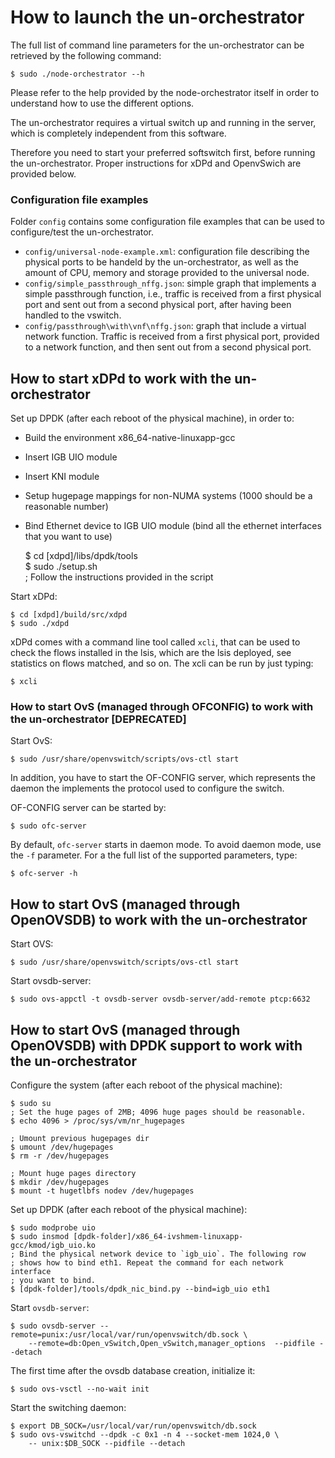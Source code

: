 # How to launch the un-orchestrator

The full list of command line parameters for the un-orchestrator can be
retrieved by the following command:
  
    $ sudo ./node-orchestrator --h

Please refer to the help provided by the node-orchestrator itself in order to
understand how to use the different options.

The un-orchestrator requires a virtual switch up and running in the server,
which is completely independent from this software.

Therefore you need to start your preferred softswitch first, before running
the un-orchestrator. Proper instructions for xDPd and OpenvSwich are provided
below.


### Configuration file examples

Folder `config` contains some configuration file examples that can be used 
to configure/test the un-orchestrator.

  * `config/universal-node-example.xml`: configuration file describing
    the physical ports to be handeld by the un-orchestrator, as well as
    the amount of CPU, memory and storage provided to the universal node.
  * `config/simple_passthrough_nffg.json`: simple graph that implements
    a simple passthrough function, i.e., traffic is received from a first
    physical port and sent out from a second physical port, after having
    been handled to the vswitch.
  * `config/passthrough\with\vnf\nffg.json`: graph that include a virtual
    network function. Traffic is received from a first physical port, provided
    to a network function, and then sent out from a second physical port.


## How to start xDPd to work with the un-orchestrator

Set up DPDK (after each reboot of the physical machine), in order to:

  * Build the environment x86_64-native-linuxapp-gcc
  * Insert IGB UIO module
  * Insert KNI module
  * Setup hugepage mappings for non-NUMA systems (1000 should be a reasonable
    number)
  * Bind Ethernet device to IGB UIO module (bind all the ethernet interfaces
    that you want to use)

	$ cd [xdpd]/libs/dpdk/tools  
	$ sudo ./setup.sh  
	; Follow the instructions provided in the script


Start xDPd:

	$ cd [xdpd]/build/src/xdpd
	$ sudo ./xdpd
    
xDPd comes with a command line tool called `xcli`, that can be used to check 
the  flows installed in the lsis, which are the lsis deployed, see statistics 
on flows matched, and so on. The xcli can be run by just typing:

    $ xcli

### How to start OvS (managed through OFCONFIG) to work with the un-orchestrator [DEPRECATED]

Start OvS:

    $ sudo /usr/share/openvswitch/scripts/ovs-ctl start

In addition, you have to start the OF-CONFIG server, which represents the
daemon the implements the protocol used to configure the switch.

OF-CONFIG server can be started by:

    $ sudo ofc-server

By default, `ofc-server` starts in daemon mode. To avoid daemon mode, use the
`-f` parameter.
For a the full list of the supported parameters, type:

    $ ofc-server -h
    

## How to start OvS (managed through OpenOVSDB) to work with the un-orchestrator
    
Start OVS:

    $ sudo /usr/share/openvswitch/scripts/ovs-ctl start

Start ovsdb-server:

    $ sudo ovs-appctl -t ovsdb-server ovsdb-server/add-remote ptcp:6632
	
## How to start OvS (managed through OpenOVSDB) with DPDK support to work with the un-orchestrator

Configure the system (after each reboot of the physical machine):

    $ sudo su
    ; Set the huge pages of 2MB; 4096 huge pages should be reasonable.
    $ echo 4096 > /proc/sys/vm/nr_hugepages
	
    ; Umount previous hugepages dir
    $ umount /dev/hugepages
    $ rm -r /dev/hugepages
	
    ; Mount huge pages directory
    $ mkdir /dev/hugepages
    $ mount -t hugetlbfs nodev /dev/hugepages
	
Set up DPDK (after each reboot of the physical machine):

    $ sudo modprobe uio
    $ sudo insmod [dpdk-folder]/x86_64-ivshmem-linuxapp-gcc/kmod/igb_uio.ko
    ; Bind the physical network device to `igb_uio`. The following row
    ; shows how to bind eth1. Repeat the command for each network interface
    ; you want to bind.
    $ [dpdk-folder]/tools/dpdk_nic_bind.py --bind=igb_uio eth1

Start `ovsdb-server`:

    $ sudo ovsdb-server --remote=punix:/usr/local/var/run/openvswitch/db.sock \
        --remote=db:Open_vSwitch,Open_vSwitch,manager_options  --pidfile --detach
	
The first time after the ovsdb database creation, initialize it:

    $ sudo ovs-vsctl --no-wait init

Start the switching daemon:	

    $ export DB_SOCK=/usr/local/var/run/openvswitch/db.sock 
    $ sudo ovs-vswitchd --dpdk -c 0x1 -n 4 --socket-mem 1024,0 \
        -- unix:$DB_SOCK --pidfile --detach
		
